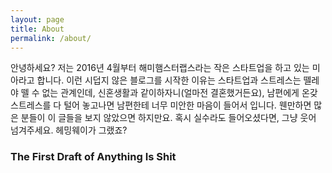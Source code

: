 ```yaml
---
layout: page
title: About
permalink: /about/
---
```


안녕하세요? 저는 2016년 4월부터 해미햄스터랩스라는 작은 스타트업을 하고 있는 미아라고 합니다. 이런 시덥지 않은 블로그를 시작한 이유는 스타트업과 스트레스는 뗄레야 뗄 수 없는 관계인데, 신혼생활과 같이하자니(얼마전 결혼했거든요), 남편에게 온갖 스트레스를 다 털어 놓고나면 남편한테 너무 미안한 마음이 들어서 입니다. 웬만하면 많은 분들이 이 글들을 보지 않았으면 하지만요. 혹시 실수라도 들어오셨다면, 그냥 웃어 넘겨주세요. 헤밍웨이가 그랬죠?

<h3>The First Draft of Anything Is Shit</h3>
